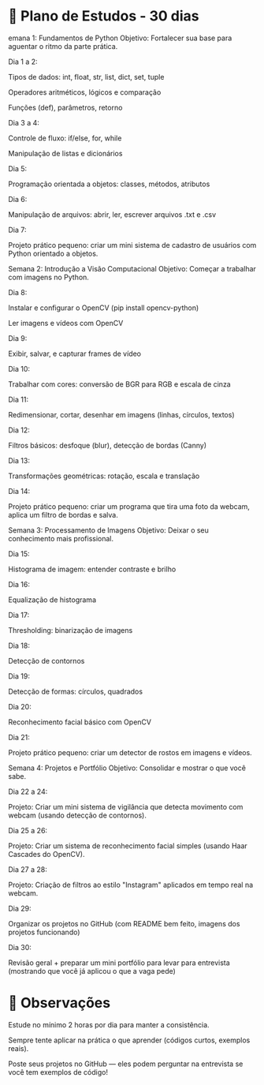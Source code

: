 # 📅 Plano de Estudos - 30 dias 
emana 1: Fundamentos de Python
Objetivo: Fortalecer sua base para aguentar o ritmo da parte prática.

Dia 1 a 2:

Tipos de dados: int, float, str, list, dict, set, tuple

Operadores aritméticos, lógicos e comparação

Funções (def), parâmetros, retorno

Dia 3 a 4:

Controle de fluxo: if/else, for, while

Manipulação de listas e dicionários

Dia 5:

Programação orientada a objetos: classes, métodos, atributos

Dia 6:

Manipulação de arquivos: abrir, ler, escrever arquivos .txt e .csv

Dia 7:

Projeto prático pequeno: criar um mini sistema de cadastro de usuários com Python orientado a objetos.

Semana 2: Introdução a Visão Computacional
Objetivo: Começar a trabalhar com imagens no Python.

Dia 8:

Instalar e configurar o OpenCV (pip install opencv-python)

Ler imagens e vídeos com OpenCV

Dia 9:

Exibir, salvar, e capturar frames de vídeo

Dia 10:

Trabalhar com cores: conversão de BGR para RGB e escala de cinza

Dia 11:

Redimensionar, cortar, desenhar em imagens (linhas, círculos, textos)

Dia 12:

Filtros básicos: desfoque (blur), detecção de bordas (Canny)

Dia 13:

Transformações geométricas: rotação, escala e translação

Dia 14:

Projeto prático pequeno: criar um programa que tira uma foto da webcam, aplica um filtro de bordas e salva.

Semana 3: Processamento de Imagens
Objetivo: Deixar o seu conhecimento mais profissional.

Dia 15:

Histograma de imagem: entender contraste e brilho

Dia 16:

Equalização de histograma

Dia 17:

Thresholding: binarização de imagens

Dia 18:

Detecção de contornos

Dia 19:

Detecção de formas: círculos, quadrados

Dia 20:

Reconhecimento facial básico com OpenCV

Dia 21:

Projeto prático pequeno: criar um detector de rostos em imagens e vídeos.

Semana 4: Projetos e Portfólio
Objetivo: Consolidar e mostrar o que você sabe.

Dia 22 a 24:

Projeto: Criar um mini sistema de vigilância que detecta movimento com webcam (usando detecção de contornos).

Dia 25 a 26:

Projeto: Criar um sistema de reconhecimento facial simples (usando Haar Cascades do OpenCV).

Dia 27 a 28:

Projeto: Criação de filtros ao estilo "Instagram" aplicados em tempo real na webcam.

Dia 29:

Organizar os projetos no GitHub (com README bem feito, imagens dos projetos funcionando)

Dia 30:

Revisão geral + preparar um mini portfólio para levar para entrevista (mostrando que você já aplicou o que a vaga pede)

# 📌 Observações
Estude no mínimo 2 horas por dia para manter a consistência.

Sempre tente aplicar na prática o que aprender (códigos curtos, exemplos reais).

Poste seus projetos no GitHub — eles podem perguntar na entrevista se você tem exemplos de código!

